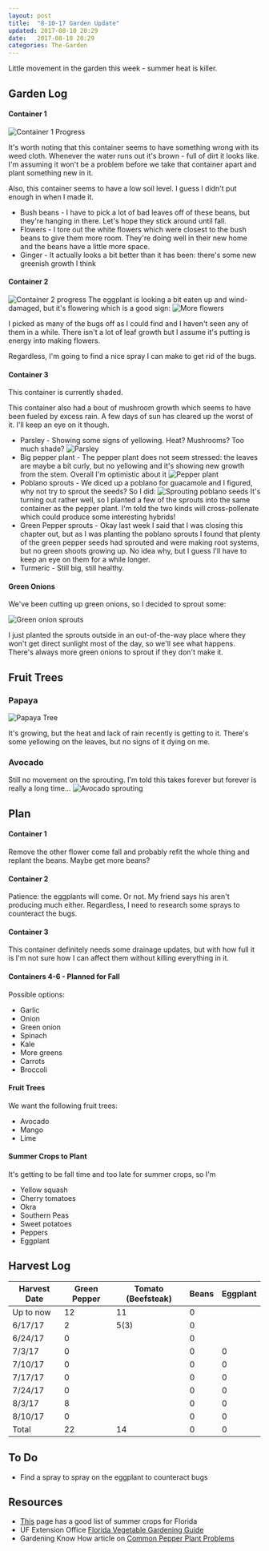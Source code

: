 ```yaml
---
layout: post
title:  "8-10-17 Garden Update"
updated: 2017-08-10 20:29
date:   2017-08-10 20:29
categories: The-Garden
---
```


Little movement in the garden this week - summer heat is killer.

## Garden Log ##

#### Container 1

![Container 1 Progress]({{site.basepath}}/img/IMG_20170802_092732091.jpg)

It's worth noting that this container seems to have something wrong with its weed cloth. Whenever the water runs out it's brown - full of dirt it looks like. I'm assuming it won't be a problem before we take that container apart and plant something new in it.

Also, this container seems to have a low soil level. I guess I didn't put enough in when I made it.

* Bush beans - I have to pick a lot of bad leaves off of these beans, but they're hanging in there. Let's hope they stick around until fall.
* Flowers - I tore out the white flowers which were closest to the bush beans to give them more room. They're doing well in their new home and the beans have a little more space.
* Ginger - It actually looks a bit better than it has been: there's some new greenish growth I think

#### Container 2

![Container 2 progress]({{site.basepath}}/img/IMG_20170807_075012152.jpg)
The eggplant is looking a bit eaten up and wind-damaged, but it's flowering which is a good sign:
![More flowers]({{site.basepath}}/img/IMG_20170807_075017860.jpg)

I picked as many of the bugs off as I could find and I haven't seen any of them in a while. There isn't a lot of leaf growth but I assume it's putting is energy into making flowers.

Regardless, I'm going to find a nice spray I can make to get rid of the bugs.

#### Container 3

This container is currently shaded. 

This container also had a bout of mushroom growth which seems to have been fueled by excess rain. A few days of sun has cleared up the worst of it. I'll keep an eye on it though.



* Parsley - Showing some signs of yellowing. Heat? Mushrooms? Too much shade?
![Parsley]({{site.basepath}}/img/IMG_20170807_075000355.jpg)
* Big pepper plant - The pepper plant does not seem stressed: the leaves are maybe a bit curly, but no yellowing and it's showing new growth from the stem. Overall I'm optimistic about it
![Pepper plant]({{site.basepath}}/img/IMG_20170807_074957284.jpg)
* Poblano sprouts - We diced up a poblano for guacamole and I figured, why not try to sprout the seeds? So I did:
![Sprouting poblano seeds]({{site.basepath}}/img/IMG_20170807_075215048.jpg)
It's turning out rather well, so I planted a few of the sprouts into the same container as the pepper plant. I'm told the two kinds will cross-pollenate which could produce some interesting hybrids!
* Green Pepper sprouts - Okay last week I said that I was closing this chapter out, but as I was planting the poblano sprouts I found that plenty of the green pepper seeds had sprouted and were making root systems, but no green shoots growing up. No idea why, but I guess I'll have to keep an eye on them for a while longer.
* Turmeric - Still big, still healthy.

#### Green Onions

We've been cutting up green onions, so I decided to sprout some:

![Green onion sprouts]({{site.basepath}}/img/IMG_20170807_075159123.jpg)

I just planted the sprouts outside in an out-of-the-way place where they won't get direct sunlight most of the day, so we'll see what happens. There's always more green onions to sprout if they don't make it.

## Fruit Trees ##

### Papaya ###

![Papaya Tree]({{site.basepath}}/img/IMG_20170807_075049712.jpg)

It's growing, but the heat and lack of rain recently is getting to it. There's some yellowing on the leaves, but no signs of it dying on me. 

### Avocado ###

Still no movement on the sprouting. I'm told this takes forever but forever is really a long time...
![Avocado sprouting]({{site.basepath}}/img/IMG_20170807_075206249.jpg)

## Plan ##

#### Container 1

Remove the other flower come fall and probably refit the whole thing and replant the beans. Maybe get more beans?

#### Container 2

Patience: the eggplants will come. Or not. My friend says his aren't producing much either.
Regardless, I need to research some sprays to counteract the bugs.

#### Container 3

This container definitely needs some drainage updates, but with how full it is I'm not sure how I can affect them without killing everything in it.

#### Containers 4-6 - Planned for Fall

Possible options:

* Garlic
* Onion
* Green onion
* Spinach
* Kale
* More greens
* Carrots
* Broccoli

#### Fruit Trees

We want the following fruit trees:

* Avocado
* Mango
* Lime

#### Summer Crops to Plant

It's getting to be fall time and too late for summer crops, so I'm 

* Yellow squash 
* Cherry tomatoes
* Okra
* Southern Peas
* Sweet potatoes
* Peppers
* Eggplant

## Harvest Log ##

| Harvest Date | Green Pepper | Tomato (Beefsteak) | Beans | Eggplant |
|--------------|--------------|--------------------|-------|----------|
| Up to now | 12 | 11 | 0 | 
| 6/17/17 | 2 | 5(3) | 0 |
| 6/24/17 | 0 | | 0 |
| 7/3/17  | 0 | | 0 | 0 |
| 7/10/17 | 0 | | 0 | 0 |
| 7/17/17 | 0 | | 0 | 0 |
| 7/24/17 | 0 | | 0 | 0 |
| 8/3/17 | 8 | | 0 | 0 |
| 8/10/17 | 0 | | 0 | 0 |
| Total | 22 | 14 | 0 | 0 |


## To Do ##

* Find a spray to spray on the eggplant to counteract bugs

## Resources ##
* [This](http://www.foginfo.org/2014/06/05/summer-gardening-in-florida-its-hot-hot-hot/) page has a good list of summer crops for Florida
* UF Extension Office [Florida Vegetable Gardening Guide](http://edis.ifas.ufl.edu/pdffiles/vh/vh02100.pdf)
* Gardening Know How article on [Common Pepper Plant Problems](https://www.gardeningknowhow.com/edible/vegetables/pepper/common-pepper-plant-problems.htm)
